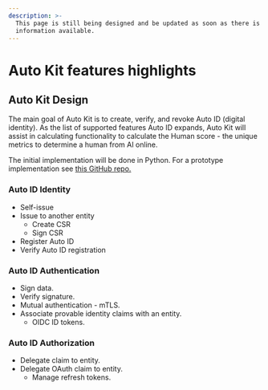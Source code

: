 ```yaml
---
description: >-
  This page is still being designed and be updated as soon as there is more
  information available.
---
```


# Auto Kit features highlights

## Auto Kit Design

The main goal of Auto Kit is to create, verify, and revoke Auto ID (digital identity). As the list of supported features Auto ID expands, Auto Kit will assist in calculating functionality to calculate the Human score - the unique metrics to determine a human from AI online.

The initial implementation will be done in Python. For a prototype implementation see [this GitHub repo.](https://github.com/subspace/auto-kit)

### Auto ID Identity

* Self-issue
* Issue to another entity
  * Create CSR
  * Sign CSR
* Register Auto ID
* Verify Auto ID registration

### Auto ID Authentication

* Sign data.
* Verify signature.
* Mutual authentication - mTLS.
* Associate provable identity claims with an entity.
  * OIDC ID tokens.

### Auto ID Authorization

* Delegate claim to entity.
* Delegate OAuth claim to entity.
  * Manage refresh tokens.
